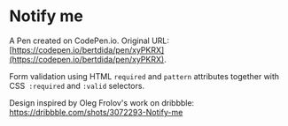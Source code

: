 # Notify me

A Pen created on CodePen.io. Original URL: [https://codepen.io/bertdida/pen/xyPKRX](https://codepen.io/bertdida/pen/xyPKRX).

Form validation using HTML `required` and `pattern` attributes together with CSS` :required` and `:valid` selectors.

Design inspired by Oleg Frolov's work on dribbble: https://dribbble.com/shots/3072293-Notify-me